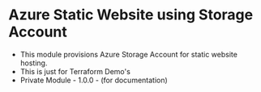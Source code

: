 # Azure Static Website using Storage Account
- This module provisions Azure Storage Account for static website hosting.
- This is just for Terraform Demo's
- Private Module - 1.0.0 - (for documentation)


